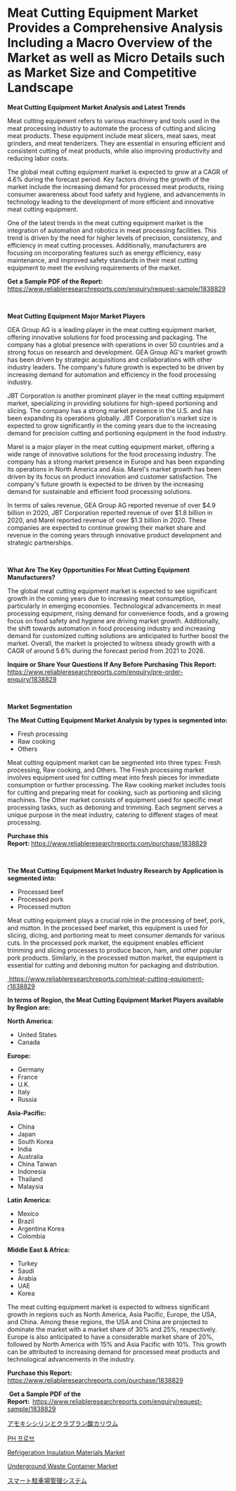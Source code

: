 <p><h1>Meat Cutting Equipment Market Provides a Comprehensive Analysis Including a Macro Overview of the Market as well as Micro Details such as Market Size and Competitive Landscape</h1></p><p><strong>Meat Cutting Equipment Market Analysis and Latest Trends</strong></p>
<p><p>Meat cutting equipment refers to various machinery and tools used in the meat processing industry to automate the process of cutting and slicing meat products. These equipment include meat slicers, meat saws, meat grinders, and meat tenderizers. They are essential in ensuring efficient and consistent cutting of meat products, while also improving productivity and reducing labor costs.</p><p>The global meat cutting equipment market is expected to grow at a CAGR of 4.6% during the forecast period. Key factors driving the growth of the market include the increasing demand for processed meat products, rising consumer awareness about food safety and hygiene, and advancements in technology leading to the development of more efficient and innovative meat cutting equipment.</p><p>One of the latest trends in the meat cutting equipment market is the integration of automation and robotics in meat processing facilities. This trend is driven by the need for higher levels of precision, consistency, and efficiency in meat cutting processes. Additionally, manufacturers are focusing on incorporating features such as energy efficiency, easy maintenance, and improved safety standards in their meat cutting equipment to meet the evolving requirements of the market.</p></p>
<p><strong>Get a Sample PDF of the Report:&nbsp;</strong> <a href="https://www.reliableresearchreports.com/enquiry/request-sample/1838829">https://www.reliableresearchreports.com/enquiry/request-sample/1838829</a></p>
<p>&nbsp;</p>
<p><strong>Meat Cutting Equipment Major Market Players</strong></p>
<p><p>GEA Group AG is a leading player in the meat cutting equipment market, offering innovative solutions for food processing and packaging. The company has a global presence with operations in over 50 countries and a strong focus on research and development. GEA Group AG's market growth has been driven by strategic acquisitions and collaborations with other industry leaders. The company's future growth is expected to be driven by increasing demand for automation and efficiency in the food processing industry.</p><p>JBT Corporation is another prominent player in the meat cutting equipment market, specializing in providing solutions for high-speed portioning and slicing. The company has a strong market presence in the U.S. and has been expanding its operations globally. JBT Corporation's market size is expected to grow significantly in the coming years due to the increasing demand for precision cutting and portioning equipment in the food industry.</p><p>Marel is a major player in the meat cutting equipment market, offering a wide range of innovative solutions for the food processing industry. The company has a strong market presence in Europe and has been expanding its operations in North America and Asia. Marel's market growth has been driven by its focus on product innovation and customer satisfaction. The company's future growth is expected to be driven by the increasing demand for sustainable and efficient food processing solutions.</p><p>In terms of sales revenue, GEA Group AG reported revenue of over $4.9 billion in 2020, JBT Corporation reported revenue of over $1.8 billion in 2020, and Marel reported revenue of over $1.3 billion in 2020. These companies are expected to continue growing their market share and revenue in the coming years through innovative product development and strategic partnerships.</p></p>
<p>&nbsp;</p>
<p><strong>What Are The Key Opportunities For Meat Cutting Equipment Manufacturers?</strong></p>
<p><p>The global meat cutting equipment market is expected to see significant growth in the coming years due to increasing meat consumption, particularly in emerging economies. Technological advancements in meat processing equipment, rising demand for convenience foods, and a growing focus on food safety and hygiene are driving market growth. Additionally, the shift towards automation in food processing industry and increasing demand for customized cutting solutions are anticipated to further boost the market. Overall, the market is projected to witness steady growth with a CAGR of around 5.6% during the forecast period from 2021 to 2026.</p></p>
<p><strong>Inquire or Share Your Questions If Any Before Purchasing This Report:</strong> <a href="https://www.reliableresearchreports.com/enquiry/pre-order-enquiry/1838829">https://www.reliableresearchreports.com/enquiry/pre-order-enquiry/1838829</a></p>
<p>&nbsp;</p>
<p><strong>Market Segmentation</strong></p>
<p><strong>The Meat Cutting Equipment Market Analysis by types is segmented into:</strong></p>
<p><ul><li>Fresh processing</li><li>Raw cooking</li><li>Others</li></ul></p>
<p><p>Meat cutting equipment market can be segmented into three types: Fresh processing, Raw cooking, and Others. The Fresh processing market involves equipment used for cutting meat into fresh pieces for immediate consumption or further processing. The Raw cooking market includes tools for cutting and preparing meat for cooking, such as portioning and slicing machines. The Other market consists of equipment used for specific meat processing tasks, such as deboning and trimming. Each segment serves a unique purpose in the meat industry, catering to different stages of meat processing.</p></p>
<p><strong>Purchase this Report:&nbsp;</strong><a href="https://www.reliableresearchreports.com/purchase/1838829">https://www.reliableresearchreports.com/purchase/1838829</a></p>
<p>&nbsp;</p>
<p><strong>The Meat Cutting Equipment Market Industry Research by Application is segmented into:</strong></p>
<p><ul><li>Processed beef</li><li>Processed pork</li><li>Processed mutton</li></ul></p>
<p><p>Meat cutting equipment plays a crucial role in the processing of beef, pork, and mutton. In the processed beef market, this equipment is used for slicing, dicing, and portioning meat to meet consumer demands for various cuts. In the processed pork market, the equipment enables efficient trimming and slicing processes to produce bacon, ham, and other popular pork products. Similarly, in the processed mutton market, the equipment is essential for cutting and deboning mutton for packaging and distribution.</p></p>
<p><a href="https://www.reliableresearchreports.com/meat-cutting-equipment-r1838829">&nbsp;https://www.reliableresearchreports.com/meat-cutting-equipment-r1838829</a></p>
<p><strong>In terms of Region, the Meat Cutting Equipment Market Players available by Region are:</strong></p>
<p>
    <p> <strong> North America: </strong>
        <ul>
            <li>United States</li>
            <li>Canada</li>
        </ul>
        </p> 
    <p> <strong> Europe: </strong>
        <ul>
            <li>Germany</li>
            <li>France</li>
            <li>U.K.</li>
            <li>Italy</li>
            <li>Russia</li>
        </ul>
        </p> 
    <p> <strong> Asia-Pacific: </strong>
        <ul>
            <li>China</li>
            <li>Japan</li>
            <li>South Korea</li>
            <li>India</li>
            <li>Australia</li>
            <li>China Taiwan</li>
            <li>Indonesia</li>
            <li>Thailand</li>
            <li>Malaysia</li>
        </ul>
        </p> 
    <p> <strong> Latin America: </strong>
        <ul>
            <li>Mexico</li>
            <li>Brazil</li>
            <li>Argentina Korea</li>
            <li>Colombia</li>
        </ul>
        </p> 
    <p> <strong> Middle East & Africa: </strong>
        <ul>
            <li>Turkey</li>
            <li>Saudi</li>
            <li>Arabia</li>
            <li>UAE</li>
            <li>Korea</li>
        </ul>
    </p>
    </p>
<p><p>The meat cutting equipment market is expected to witness significant growth in regions such as North America, Asia Pacific, Europe, the USA, and China. Among these regions, the USA and China are projected to dominate the market with a market share of 30% and 25%, respectively. Europe is also anticipated to have a considerable market share of 20%, followed by North America with 15% and Asia Pacific with 10%. This growth can be attributed to increasing demand for processed meat products and technological advancements in the industry.</p></p>
<p><strong>Purchase this Report: </strong><a href="https://www.reliableresearchreports.com/purchase/1838829">https://www.reliableresearchreports.com/purchase/1838829</a></p>
<p>&nbsp;<strong>Get a Sample PDF of the Report:&nbsp;&nbsp;</strong><a href="https://www.reliableresearchreports.com/enquiry/request-sample/1838829">https://www.reliableresearchreports.com/enquiry/request-sample/1838829</a></p>
<p><strong></strong></p>
<p><p><a href="https://github.com/mcbeesbxa270/Market-Research-Report-List-1/blob/main/715206438178.md">アモキシシリンとクラブラン酸カリウム</a></p><p><a href="https://github.com/jntpkh496620/Market-Research-Report-List-1/blob/main/571053934352.md">PH 프로브</a></p><p><a href="https://issuu.com/reportprime-2/docs/refrigeration-insulation-materials-market-size-203">Refrigeration Insulation Materials Market</a></p><p><a href="https://github.com/vimar16th/Market-Research-Report-List-4/blob/main/underground-waste-container-market.md">Underground Waste Container Market</a></p><p><a href="https://github.com/EmoryYundt1935/Market-Research-Report-List-1/blob/main/907165238180.md">スマート駐車場管理システム</a></p></p>